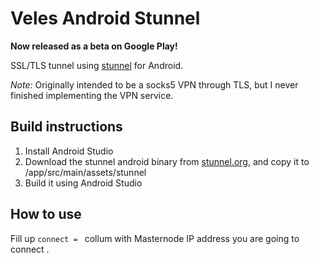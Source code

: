 # Veles Android Stunnel

**Now released as a beta on Google Play!** 

SSL/TLS tunnel using [stunnel](https://www.stunnel.org/) for Android.

*Note:* Originally intended to be a socks5 VPN through TLS, but I never finished implementing the VPN service.

## Build instructions
1. Install Android Studio
2. Download the stunnel android binary from [stunnel.org](https://www.stunnel.org/index.html), and copy it to /app/src/main/assets/stunnel
3. Build it using Android Studio

## How to use
Fill up `connect = ` collum with Masternode IP address you are going to connect .
